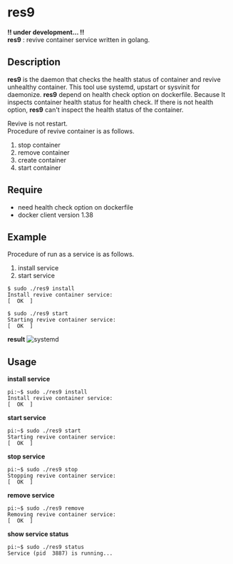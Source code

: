 res9
====
__!! under development... !!__  
__res9__ : revive container service written in golang. 


Description
----
__res9__ is the daemon that checks the health status of container and revive unhealthy container. This tool use systemd, upstart or sysvinit for daemonize. __res9__ depend on health check option on dockerfile. Because It inspects container health status for health check. If there is not health option, __res9__ can't inspect the health status of the container. 

Revive is not restart.  
Procedure of revive container is as follows.  

1. stop container
1. remove container
1. create container 
1. start container 

Require
----
- need health check option on dockerfile  
- docker client version 1.38

Example
----
Procedure of run as a service is as follows.  

1. install service
1. start service

```
$ sudo ./res9 install
Install revive container service:                                       [  OK  ]

$ sudo ./res9 start
Starting revive container service:                                      [  OK  ]
```

__result__
![systemd](https://raw.githubusercontent/rixycf/res9/blob/master/image/systemd_status.png)
<!-- ![alt text](https://raw.githubusercontent.com/username/projectname/branch/path/to/img.png) -->


Usage
----

__install service__  

```
pi:~$ sudo ./res9 install
Install revive container service:                                       [  OK  ]
```

__start service__  

```
pi:~$ sudo ./res9 start
Starting revive container service:                                      [  OK  ]
```

__stop service__  

```
pi:~$ sudo ./res9 stop
Stopping revive container service:                                      [  OK  ]
```

__remove service__  

```
pi:~$ sudo ./res9 remove
Removing revive container service:                                      [  OK  ]
```

__show service status__  

```
pi:~$ sudo ./res9 status
Service (pid  3887) is running...
```
